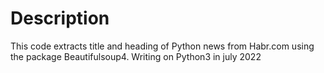 # Description
This code extracts title and heading of Python news from Habr.com using the package Beautifulsoup4. Writing on Python3 in july 2022
